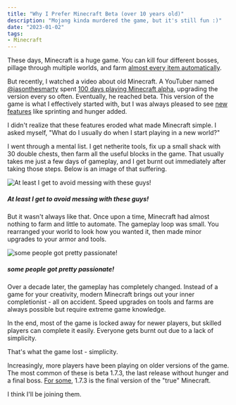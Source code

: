 ```yaml
---
title: "Why I Prefer Minecraft Beta (over 10 years old)"
description: "Mojang kinda murdered the game, but it's still fun :)"
date: "2023-01-02"
tags:
- Minecraft
---
```


These days, Minecraft is a huge game. You can kill four different bosses, pillage through multiple worlds, and farm [almost every item automatically](https://docs.google.com/spreadsheets/d/1S3jBzfy_PtJhQI_5jFIN3lXBiUEMebt_rT2x5os2MYw). 

But recently, I watched a video about old Minecraft. A YouTuber named [@jasonthesmarty](https://www.youtube.com/@jasonthesmarty) spent [100 days playing Minecraft alpha](https://www.youtube.com/watch?v=0jyo933K5Ww), upgrading the version every so often. Eventually, he reached beta. This version of the game is what I effectively started with, but I was always pleased to see [new features](https://minecraft.fandom.com/wiki/Java_Edition_version_history) like sprinting and hunger added. 

I didn't realize that these features eroded what made Minecraft simple. I asked myself, "What do I usually do when I start playing in a new world?" 

I went through a mental list. I get netherite tools, fix up a small shack with 30 double chests, then farm all the useful blocks in the game. That usually takes me just a few days of gameplay, and I get burnt out immediately after taking those steps. Below is an image of that suffering. 

![At least I get to avoid messing with these guys!](https://i.imgur.com/Ow3xUxj.png)
##### At least I get to avoid messing with these guys!

But it wasn't always like that. Once upon a time, Minecraft had almost nothing to farm and little to automate. The gameplay loop was small. You rearranged your world to look how you wanted it, then made minor upgrades to your armor and tools. 

![*some people* got pretty passionate!](https://i.imgur.com/4OB1R8S.png)
##### *some people* got pretty passionate!

Over a decade later, the gameplay has completely changed. Instead of a game for your creativity, modern Minecraft brings out your inner completionist - all on accident. Speed upgrades on tools and farms are always possible but require extreme game knowledge. 

In the end, most of the game is locked away for newer players, but skilled players can complete it easily. Everyone gets burnt out due to a lack of simplicity. 

That's what the game lost - simplicity. 

Increasingly, more players have been playing on older versions of the game. The most common of these is beta 1.7.3, the last release without hunger and a final boss. [For some](https://www.youtube.com/watch?v=XxSuECwYHG8), 1.7.3 is the final version of the "true" Minecraft. 

I think I'll be joining them. 

